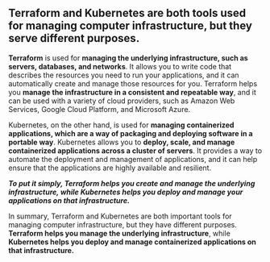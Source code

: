 ## Terraform and Kubernetes are both tools used for managing computer infrastructure, but they serve different purposes.

  __Terraform__ is used for __managing the underlying infrastructure, such as servers, databases, and networks__. It allows you to write code 
  that describes the resources you need to run your applications, and it can automatically create and manage those resources for you. 
  Terraform helps you __manage the infrastructure in a consistent and repeatable way__, and it can be used with a variety of cloud providers, 
  such as Amazon Web Services, Google Cloud Platform, and Microsoft Azure.

  Kubernetes, on the other hand, is used for __managing containerized applications, which are a way of packaging and deploying software in a 
  portable way__. Kubernetes allows you to __deploy, scale, and manage containerized applications across a cluster of servers__. It provides a way 
  to automate the deployment and management of applications, and it can help ensure that the applications are highly available and resilient.

___To put it simply, Terraform helps you create and manage the underlying infrastructure, while Kubernetes helps you deploy and manage your 
applications on that infrastructure.___

  In summary, Terraform and Kubernetes are both important tools for managing computer infrastructure, but they have different purposes. 
  __Terraform helps you manage the underlying infrastructure__, while __Kubernetes helps you deploy and manage containerized applications on that 
  infrastructure.__



